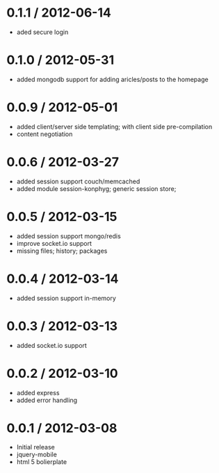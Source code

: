 0.1.1 / 2012-06-14
==================

  * aded secure login
  
0.1.0 / 2012-05-31
==================

  * added mongodb support for adding aricles/posts to the homepage

0.0.9 / 2012-05-01
==================

  * added client/server side templating; with client side pre-compilation
  * content negotiation

0.0.6 / 2012-03-27
==================

  * added session support couch/memcached
  * added module session-konphyg; generic session store;


0.0.5 / 2012-03-15
==================

  * added session support mongo/redis
  * improve socket.io support
  * missing files; history; packages

0.0.4 / 2012-03-14
==================

  * added session support in-memory

0.0.3 / 2012-03-13
==================

  * added socket.io support

0.0.2 / 2012-03-10
==================

  * added express
  * added error handling

0.0.1 / 2012-03-08
==================

  * Initial release
  * jquery-mobile
  * html 5 bolierplate